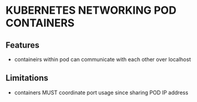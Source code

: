 # KUBERNETES NETWORKING POD CONTAINERS

## Features

- containeirs within pod can communicate with each other over localhost

## Limitations

- containers MUST coordinate port usage since sharing POD IP address
